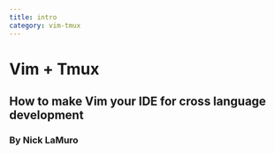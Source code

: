 ```yaml
---
title: intro
category: vim-tmux
---
```


Vim + Tmux
==========

How to make Vim your IDE for cross language development
-------------------------------------------------------

### By Nick LaMuro
